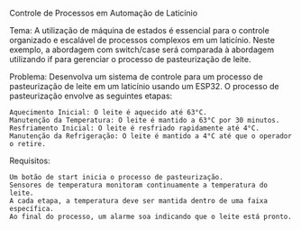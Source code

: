 Controle de Processos em Automação de Laticínio

Tema:
A utilização de máquina de estados é essencial para o controle organizado e escalável de processos complexos em um laticínio. Neste exemplo, a abordagem com switch/case será comparada à abordagem utilizando if para gerenciar o processo de pasteurização de leite.

Problema:
Desenvolva um sistema de controle para um processo de pasteurização de leite em um laticínio usando um ESP32. O processo de pasteurização envolve as seguintes etapas:

    Aquecimento Inicial: O leite é aquecido até 63°C.
    Manutenção da Temperatura: O leite é mantido a 63°C por 30 minutos.
    Resfriamento Inicial: O leite é resfriado rapidamente até 4°C.
    Manutenção da Refrigeração: O leite é mantido a 4°C até que o operador o retire.

Requisitos:

    Um botão de start inicia o processo de pasteurização.
    Sensores de temperatura monitoram continuamente a temperatura do leite.
    A cada etapa, a temperatura deve ser mantida dentro de uma faixa específica.
    Ao final do processo, um alarme soa indicando que o leite está pronto.
